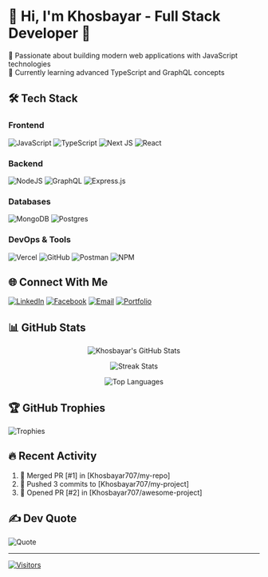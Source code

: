 # 💫 Hi, I'm Khosbayar - Full Stack Developer 👋

🚀 Passionate about building modern web applications with JavaScript technologies  
🌱 Currently learning advanced TypeScript and GraphQL concepts  

## 🛠️ Tech Stack

### Frontend
![JavaScript](https://img.shields.io/badge/javascript-%23323330.svg?style=for-the-badge&logo=javascript&logoColor=%23F7DF1E)
![TypeScript](https://img.shields.io/badge/typescript-%23007ACC.svg?style=for-the-badge&logo=typescript&logoColor=white)
![Next JS](https://img.shields.io/badge/Next-black?style=for-the-badge&logo=next.js&logoColor=white)
![React](https://img.shields.io/badge/react-%2320232a.svg?style=for-the-badge&logo=react&logoColor=%2361DAFB)

### Backend
![NodeJS](https://img.shields.io/badge/node.js-6DA55F?style=for-the-badge&logo=node.js&logoColor=white)
![GraphQL](https://img.shields.io/badge/-GraphQL-E10098?style=for-the-badge&logo=graphql&logoColor=white)
![Express.js](https://img.shields.io/badge/express.js-%23404d59.svg?style=for-the-badge&logo=express&logoColor=%2361DAFB)

### Databases
![MongoDB](https://img.shields.io/badge/MongoDB-%234ea94b.svg?style=for-the-badge&logo=mongodb&logoColor=white)
![Postgres](https://img.shields.io/badge/postgres-%23316192.svg?style=for-the-badge&logo=postgresql&logoColor=white)

### DevOps & Tools
![Vercel](https://img.shields.io/badge/vercel-%23000000.svg?style=for-the-badge&logo=vercel&logoColor=white)
![GitHub](https://img.shields.io/badge/github-%23121011.svg?style=for-the-badge&logo=github&logoColor=white)
![Postman](https://img.shields.io/badge/Postman-FF6C37?style=for-the-badge&logo=postman&logoColor=white)
![NPM](https://img.shields.io/badge/NPM-%23CB3837.svg?style=for-the-badge&logo=npm&logoColor=white)

## 🌐 Connect With Me

[![LinkedIn](https://img.shields.io/badge/LinkedIn-0077B5?style=for-the-badge&logo=linkedin&logoColor=white)](https://linkedin.com/in/yourprofile)
[![Facebook](https://img.shields.io/badge/Facebook-%231877F2.svg?style=for-the-badge&logo=Facebook&logoColor=white)](https://facebook.com/yourprofile)
[![Email](https://img.shields.io/badge/Email-D14836?style=for-the-badge&logo=gmail&logoColor=white)](mailto:torutora0415@gmail.com)
[![Portfolio](https://img.shields.io/badge/Portfolio-%23000000.svg?style=for-the-badge&logo=firefox&logoColor=#FF7139)](https://yourportfolio.com)

## 📊 GitHub Stats

<div align="center">
  
![Khosbayar's GitHub Stats](https://github-readme-stats.vercel.app/api?username=Khosbayar707&show_icons=true&theme=radical&hide_border=true&count_private=true&include_all_commits=true)

![Streak Stats](https://github-readme-streak-stats.herokuapp.com/?user=Khosbayar707&theme=radical&hide_border=true)

![Top Languages](https://github-readme-stats.vercel.app/api/top-langs/?username=Khosbayar707&layout=compact&theme=radical&hide_border=true&langs_count=6)

</div>

## 🏆 GitHub Trophies

![Trophies](https://github-profile-trophy.vercel.app/?username=Khosbayar707&theme=radical&no-frame=true&margin-w=15&column=7)

## 🔥 Recent Activity

<!--START_SECTION:activity-->
1. 🎉 Merged PR [#1] in [Khosbayar707/my-repo]
2. 🚀 Pushed 3 commits to [Khosbayar707/my-project]
3. 💪 Opened PR [#2] in [Khosbayar707/awesome-project]
<!--END_SECTION:activity-->

## ✍️ Dev Quote

![Quote](https://quotes-github-readme.vercel.app/api?type=horizontal&theme=radical)

---

[![Visitors](https://visitor-badge.laobi.icu/badge?page_id=Khosbayar707.Khosbayar707)](https://github.com/Khosbayar707)
